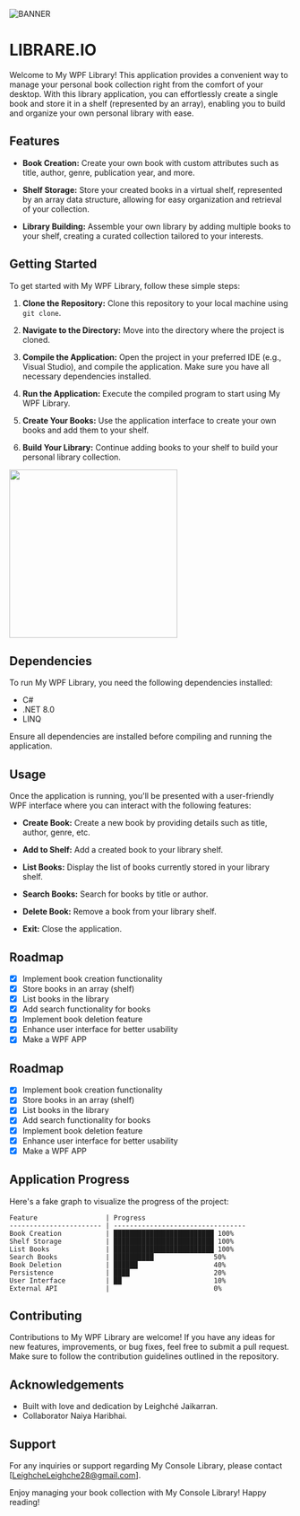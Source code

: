 ![BANNER](https://github.com/noturlee/Library-Console-App/assets/100778149/bd5c950a-6c92-42da-a318-814d52b51e66)


# LIBRARE.IO

Welcome to My WPF Library! This application provides a convenient way to manage your personal book collection right from the comfort of your desktop. With this library application, you can effortlessly create a single book and store it in a shelf (represented by an array), enabling you to build and organize your own personal library with ease.

## Features

- **Book Creation:** Create your own book with custom attributes such as title, author, genre, publication year, and more.
  
- **Shelf Storage:** Store your created books in a virtual shelf, represented by an array data structure, allowing for easy organization and retrieval of your collection.

- **Library Building:** Assemble your own library by adding multiple books to your shelf, creating a curated collection tailored to your interests.

## Getting Started

To get started with My WPF Library, follow these simple steps:

1. **Clone the Repository:** Clone this repository to your local machine using `git clone`.

2. **Navigate to the Directory:** Move into the directory where the project is cloned.

3. **Compile the Application:** Open the project in your preferred IDE (e.g., Visual Studio), and compile the application. Make sure you have all necessary dependencies installed.

4. **Run the Application:** Execute the compiled program to start using My WPF Library.

5. **Create Your Books:** Use the application interface to create your own books and add them to your shelf.

6. **Build Your Library:** Continue adding books to your shelf to build your personal library collection.

<img src="https://ugokawaii.com/wp-content/uploads/2023/03/reading.gif" width="300"/>

## Dependencies

To run My WPF Library, you need the following dependencies installed:

- C#
- .NET 8.0
- LINQ

Ensure all dependencies are installed before compiling and running the application.

## Usage

Once the application is running, you'll be presented with a user-friendly WPF interface where you can interact with the following features:

- **Create Book:** Create a new book by providing details such as title, author, genre, etc.

- **Add to Shelf:** Add a created book to your library shelf.

- **List Books:** Display the list of books currently stored in your library shelf.

- **Search Books:** Search for books by title or author.

- **Delete Book:** Remove a book from your library shelf.

- **Exit:** Close the application.

## Roadmap

- [x] Implement book creation functionality
- [x] Store books in an array (shelf)
- [x] List books in the library
- [x] Add search functionality for books
- [x] Implement book deletion feature
- [x] Enhance user interface for better usability
- [x] Make a WPF APP

## Roadmap

- [x] Implement book creation functionality
- [x] Store books in an array (shelf)
- [x] List books in the library
- [x] Add search functionality for books
- [x] Implement book deletion feature
- [x] Enhance user interface for better usability
- [x] Make a WPF APP

## Application Progress

Here's a fake graph to visualize the progress of the project:

```
Feature                 | Progress
----------------------- | ---------------------------------
Book Creation           | █████████████████████████ 100%
Shelf Storage           | █████████████████████████ 100%
List Books              | █████████████████████████ 100%
Search Books            | ██████████               50%
Book Deletion           | ██████                   40%
Persistence             | ████                     20%
User Interface          | ██                       10%
External API            |                          0%

```

## Contributing

Contributions to My WPF Library are welcome! If you have any ideas for new features, improvements, or bug fixes, feel free to submit a pull request. Make sure to follow the contribution guidelines outlined in the repository.

## Acknowledgements

- Built with love and dedication by Leighché Jaikarran.
- Collaborator Naiya Haribhai.

## Support

For any inquiries or support regarding My Console Library, please contact [LeighcheLeighche28@gmail.com].

Enjoy managing your book collection with My Console Library! Happy reading!
